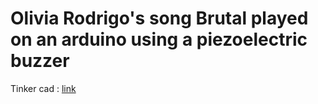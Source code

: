 # Olivia Rodrigo's song Brutal played on an arduino using a piezoelectric buzzer

Tinker cad : [link](https://www.tinkercad.com/things/a9Az3BmIMn9-olivia-rodrigos-brutal-on-arduino)
